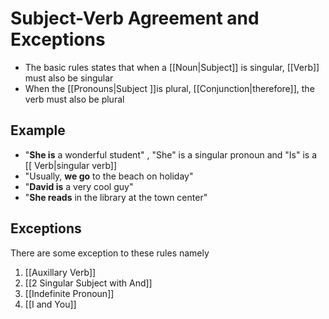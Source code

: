 # Subject-Verb Agreement and Exceptions
- The basic rules states that when a [[Noun|Subject]] is singular, [[Verb]] must also be singular
- When the [[Pronouns|Subject ]]is plural, [[Conjunction|therefore]], the verb must also be plural


## Example
- "**She is** a wonderful student" , "She" is a singular pronoun and "Is" is a [[ Verb|singular verb]]
- "Usually, **we go** to the beach on holiday"
- "**David is** a very cool guy"
- "**She reads** in the library at the town center"


## Exceptions
There are some exception to these rules namely
1. [[Auxillary Verb]]
2. [[2 Singular Subject with And]]
3. [[Indefinite Pronoun]] 
4. [[I and You]]